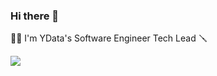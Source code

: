 ### Hi there 👋

👨‍🔬 I'm YData's Software Engineer Tech Lead 🪛

[![](https://github-readme-stats.vercel.app/api?username=portellaa&count_private=true&show_icons=true&theme=onedark)](https://github.com/portellaa)


<!--
**portellaa/portellaa** is a ✨ _special_ ✨ repository because its `README.md` (this file) appears on your GitHub profile.

Here are some ideas to get you started:

- 🔭 I’m currently working on ...
- 🌱 I’m currently learning ...
- 👯 I’m looking to collaborate on ...
- 🤔 I’m looking for help with ...
- 💬 Ask me about ...
- 📫 How to reach me: ...
- 😄 Pronouns: ...
- ⚡ Fun fact: ...
-->
